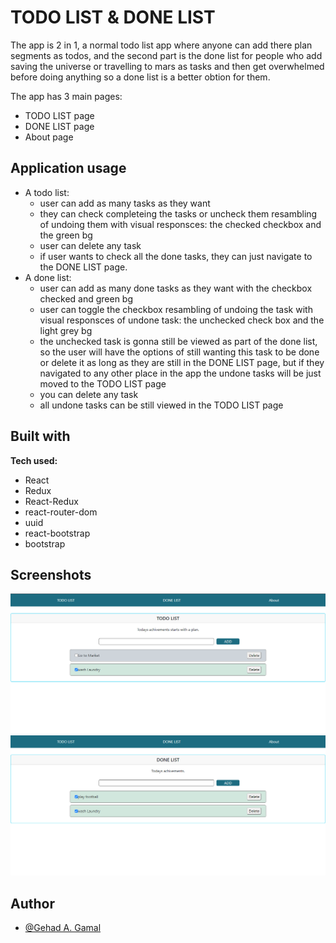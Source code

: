 
# TODO LIST & DONE LIST

The app is 2 in 1, a normal todo list app where anyone can add there plan segments as todos, and the second part is the done list for people who add saving the universe or travelling to mars as tasks and then get overwhelmed before doing anything so a done list is a better obtion for them.

The app has 3 main pages:
- TODO LIST page
- DONE LIST page
- About page




## Application usage

- A todo list: 
    - user can add as many tasks as they want
    - they can check completeing the tasks or uncheck them resambling of undoing them with visual responsces: the checked checkbox and the green bg
    - user can delete any task
    - if user wants to check all the done tasks, they can just navigate to the DONE LIST page.
- A done list:
    - user can add as many done tasks as they want with the checkbox checked and green bg
    - user can toggle the checkbox resambling of undoing the task with visual responsces of undone task: the unchecked check box and the light grey bg
    - the unchecked task is gonna still be viewed as part of the done list, so the user will have the options of still wanting this task to be done or delete it as long as they are still in the DONE LIST page, but if they navigated to any other place in the app the undone tasks will be just moved to the TODO LIST page 
    - you can delete any task
    - all undone tasks can be still viewed in the TODO LIST page 



## Built with

**Tech used:** 
- React
- Redux
- React-Redux
- react-router-dom
- uuid
- react-bootstrap
- bootstrap





## Screenshots

![TODO LIST Screenshot](public/todolist.png)
![DONE LIST Screenshot](public/donelist.png)



## Author

- [@Gehad A. Gamal](https://github.com/gehad33)

